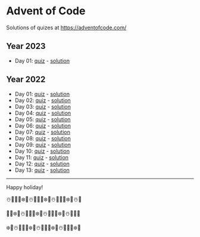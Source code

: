 # Advent of Code

Solutions of quizes at <https://adventofcode.com/>

## Year 2023

- Day 01: [quiz](https://adventofcode.com/2023/day/1) - [solution](2023/01)

## Year 2022

- Day 01: [quiz](https://adventofcode.com/2022/day/1) - [solution](2022/01)
- Day 02: [quiz](https://adventofcode.com/2022/day/2) - [solution](2022/02)
- Day 03: [quiz](https://adventofcode.com/2022/day/3) - [solution](2022/03)
- Day 04: [quiz](https://adventofcode.com/2022/day/4) - [solution](2022/04)
- Day 05: [quiz](https://adventofcode.com/2022/day/5) - [solution](2022/05)
- Day 06: [quiz](https://adventofcode.com/2022/day/6) - [solution](2022/06)
- Day 07: [quiz](https://adventofcode.com/2022/day/7) - [solution](2022/07)
- Day 08: [quiz](https://adventofcode.com/2022/day/8) - [solution](2022/08)
- Day 09: [quiz](https://adventofcode.com/2022/day/9) - [solution](2022/09)
- Day 10: [quiz](https://adventofcode.com/2022/day/10) - [solution](2022/10)
- Day 11: [quiz](https://adventofcode.com/2022/day/10) - [solution](2022/11)
- Day 12: [quiz](https://adventofcode.com/2022/day/10) - [solution](2022/12)
- Day 13: [quiz](https://adventofcode.com/2022/day/10) - [solution](2022/13)

---

Happy holiday!

☃️🎄🎅🍪❄️🎁☃️🎄🎅🍪❄️🎁☃️🎄🎅🍪❄️🎁☃️🎄

🎅🍪❄️🎁☃️🎄🎅🍪❄️🎁☃️🎄🎅🍪❄️🎁☃️🎄🎅🍪

❄️🎁☃️🎄🎅🍪❄️🎁☃️🎄🎅🍪❄️🎁☃️🎄🎅🍪❄️🎁
